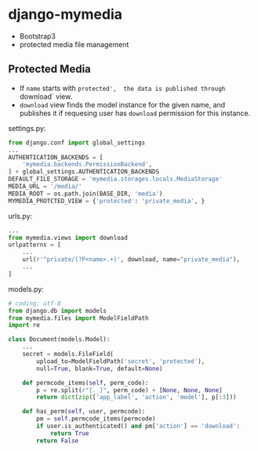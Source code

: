 # django-mymedia

- Bootstrap3
- protected media file management


## Protected Media

- If `name` starts with `protected',  the data is published through `download` view.
- `download` view finds the model instance for the given name, and publishes it
   if requesing user has  `download` permission for this instance.

settings.py:

~~~py
from django.conf import global_settings
...
AUTHENTICATION_BACKENDS = [
    'mymedia.backends.PermissionBackend',
] + global_settings.AUTHENTICATION_BACKENDS
DEFAULT_FILE_STORAGE = 'mymedia.storages.locals.MediaStorage'
MEDIA_URL = '/media/'
MEDIA_ROOT = os.path.join(BASE_DIR, 'media')
MYMEDIA_PROTCTED_VIEW = {'protected': 'private_media', }
~~~

urls.py:

~~~py
...
from mymedia.views import download
urlpatterns = [
    ...
    url(r'^private/(?P<name>.+)', download, name="private_media"),
    ...
]
~~~

models.py:

~~~py
# coding: utf-8
from django.db import models
from mymedia.files import ModelFieldPath
import re

class Document(models.Model):
    ...
    secret = models.FileField(
        upload_to=ModelFieldPath('secret', 'protected'),
        null=True, blank=True, default=None)

    def permcode_items(self, perm_code):
        p = re.split(r"[._]", perm_code) + [None, None, None]
        return dict(zip(['app_label', 'action', 'model'], p[:3]))

    def has_perm(self, user, permcode):
        pm = self.permcode_items(permcode)
        if user.is_authenticated() and pm['action'] == 'download':
            return True
        return False        
~~~
